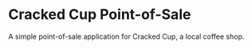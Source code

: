 # Cracked Cup Point-of-Sale
A simple point-of-sale application for Cracked Cup, a local coffee shop.
